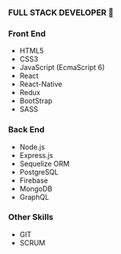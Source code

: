 ### FULL STACK DEVELOPER 👋

### Front End
- HTML5
- CSS3
- JavaScript (EcmaScript 6)
- React
- React-Native
- Redux
- BootStrap
- SASS

### Back End
- Node.js
- Express.js
- Sequelize ORM
- PostgreSQL
- Firebase
- MongoDB
- GraphQL

### Other Skills
- GIT
- SCRUM

<!--
**maxidefilippis/maxidefilippis** is a ✨ _special_ ✨ repository because its `README.md` (this file) appears on your GitHub profile.

Here are some ideas to get you started:

- 🔭 I’m currently working on ...
- 🌱 I’m currently learning ...
- 👯 I’m looking to collaborate on ...
- 🤔 I’m looking for help with ...
- 💬 Ask me about ...
- 📫 How to reach me: ...
- 😄 Pronouns: ...
- ⚡ Fun fact: ...
-->
